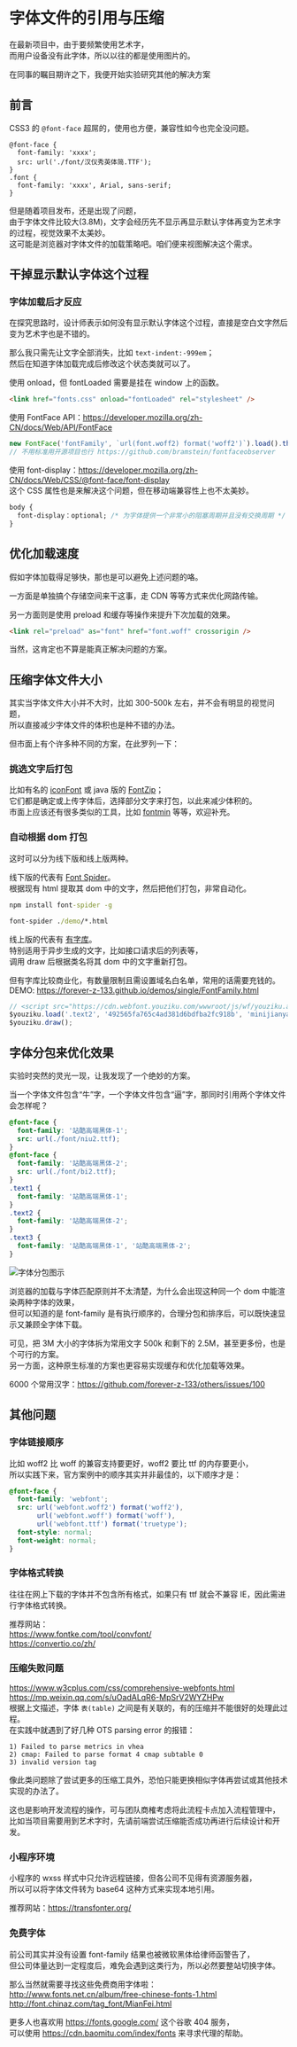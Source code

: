 # 字体文件的引用与压缩

在最新项目中，由于要频繁使用艺术字，<br />
而用户设备没有此字体，所以以往的都是使用图片的。

在同事的瞩目期许之下，我便开始实验研究其他的解决方案

## 前言

CSS3 的 `@font-face` 超屌的，使用也方便，兼容性如今也完全没问题。

```
@font-face {
  font-family: 'xxxx';
  src: url('./font/汉仪秀英体简.TTF');
}
.font {
  font-family: 'xxxx', Arial, sans-serif;
}
```

但是随着项目发布，还是出现了问题，<br />
由于字体文件比较大(3.8M)，文字会经历先不显示再显示默认字体再变为艺术字的过程，视觉效果不太美妙。<br />
这可能是浏览器对字体文件的加载策略吧。咱们便来视图解决这个需求。

## 干掉显示默认字体这个过程

### 字体加载后才反应

在探究思路时，设计师表示如何没有显示默认字体这个过程，直接是空白文字然后变为艺术字也是不错的。

那么我只需先让文字全部消失，比如 `text-indent:-999em`；<br />
然后在知道字体加载完成后修改这个状态类就可以了。

使用 onload，但 fontLoaded 需要是挂在 window 上的函数。

```html
<link href="fonts.css" onload="fontLoaded" rel="stylesheet" />
```

使用 FontFace API：https://developer.mozilla.org/zh-CN/docs/Web/API/FontFace

```js
new FontFace('fontFamily', `url(font.woff2) format('woff2')`).load().then(fontLoaded);
// 不用标准用开源项目也行 https://github.com/bramstein/fontfaceobserver
```

使用 font-display：https://developer.mozilla.org/zh-CN/docs/Web/CSS/@font-face/font-display<br />
这个 CSS 属性也是来解决这个问题，但在移动端兼容性上也不太美妙。<br />


```css
body {
  font-display：optional; /* 为字体提供一个非常小的阻塞周期并且没有交换周期 */
}
```

## 优化加载速度

假如字体加载得足够快，那也是可以避免上述问题的咯。

一方面是单独搞个存储空间来干这事，走 CDN 等等方式来优化网路传输。

另一方面则是使用 preload 和缓存等操作来提升下次加载的效果。

```html
<link rel="preload" as="font" href="font.woff" crossorigin />
```

当然，这肯定也不算是能真正解决问题的方案。

## 压缩字体文件大小

其实当字体文件大小并不大时，比如 300-500k 左右，并不会有明显的视觉问题，<br />
所以直接减少字体文件的体积也是种不错的办法。

但市面上有个许多种不同的方案，在此罗列一下：

### 挑选文字后打包

比如有名的 [iconFont](https://www.iconfont.cn/#!/webfont/index) 或 java 版的 [FontZip](https://github.com/forJrking/FontZip)；<br />
它们都是确定或上传字体后，选择部分文字来打包，以此来减少体积的。<br />
市面上应该还有很多类似的工具，比如 [fontmin](http://github.com/ecomfe/fontmin) 等等，欢迎补充。

### 自动根据 dom 打包

这时可以分为线下版和线上版两种。

线下版的代表有 [Font Spider](http://font-spider.org/)。<br />
根据现有 html 提取其 dom 中的文字，然后把他们打包，非常自动化。

```cmd
npm install font-spider -g

font-spider ./demo/*.html
```

线上版的代表有 [有字库](https://www.webfont.com/)。<br />
特别适用于异步生成的文字，比如接口请求后的列表等，<br />
调用 draw 后根据类名将其 dom 中的文字重新打包。

但有字库比较商业化，有数量限制且需设置域名白名单，常用的话需要充钱的。<br />
DEMO: https://forever-z-133.github.io/demos/single/FontFamily.html

```js
// <script src="https://cdn.webfont.youziku.com/wwwroot/js/wf/youziku.api.min.js"></script>
$youziku.load('.text2', '492565fa765c4ad381d6bdfba2fc918b', 'minijianyaya');
$youziku.draw();
```

## 字体分包来优化效果

实验时突然的灵光一现，让我发现了一个绝妙的方案。

当一个字体文件包含“牛”字，一个字体文件包含“逼”字，那同时引用两个字体文件会怎样呢？

```css
@font-face {
  font-family: '站酷高端黑体-1';
  src: url(./font/niu2.ttf);
}
@font-face {
  font-family: '站酷高端黑体-2';
  src: url(./font/bi2.ttf);
}
.text1 {
  font-family: '站酷高端黑体-1';
}
.text2 {
  font-family: '站酷高端黑体-2';
}
.text3 {
  font-family: '站酷高端黑体-1', '站酷高端黑体-2';
}
```

![字体分包图示](https://i.loli.net/2020/03/01/GCrFwmt8oO47VSz.png)

浏览器的加载与字体匹配原则并不太清楚，为什么会出现这种同一个 dom 中能渲染两种字体的效果，<br />
但可以知道的是 font-family 是有执行顺序的，合理分包和排序后，可以既快速显示又兼顾全字体下载。

可见，把 3M 大小的字体拆为常用文字 500k 和剩下的 2.5M，甚至更多份，也是个可行的方案。<br />
另一方面，这种原生标准的方案也更容易实现缓存和优化加载等效果。

6000 个常用汉字：https://github.com/forever-z-133/others/issues/100

## 其他问题

### 字体链接顺序

比如 woff2 比 woff 的兼容支持要更好，woff2 要比 ttf 的内存要更小，<br />
所以实践下来，官方案例中的顺序其实并非最佳的，以下顺序才是：

```css
@font-face {
  font-family: 'webfont';
  src: url('webfont.woff2') format('woff2'),
       url('webfont.woff') format('woff'),
       url('webfont.ttf') format('truetype');
  font-style: normal;
  font-weight: normal;
}
```

### 字体格式转换

往往在网上下载的字体并不包含所有格式，如果只有 ttf 就会不兼容 IE，因此需进行字体格式转换。

推荐网站：<br />
https://www.fontke.com/tool/convfont/<br />
https://convertio.co/zh/

### 压缩失败问题

https://www.w3cplus.com/css/comprehensive-webfonts.html<br />
https://mp.weixin.qq.com/s/uOadALqR6-MpSrV2WYZHPw<br />
根据上文描述，字体 `表(table)` 之间是有关联的，有的压缩并不能很好的处理此过程。<br />
在实践中就遇到了好几种 OTS parsing error 的报错：

```
1) Failed to parse metrics in vhea
2) cmap: Failed to parse format 4 cmap subtable 0
3) invalid version tag
```

像此类问题除了尝试更多的压缩工具外，恐怕只能更换相似字体再尝试或其他技术实现的办法了。

这也是影响开发流程的操作，可与团队商榷考虑将此流程卡点加入流程管理中，<br />
比如当项目需要用到艺术字时，先请前端尝试压缩能否成功再进行后续设计和开发。

### 小程序环境

小程序的 wxss 样式中只允许远程链接，但各公司不见得有资源服务器，<br />
所以可以将字体文件转为 base64 这种方式来实现本地引用。

推荐网站：https://transfonter.org/

### 免费字体

前公司其实并没有设置 font-family 结果也被微软黑体给律师函警告了，<br />
但公司体量达到一定程度后，难免会遇到这类行为，所以必然要整站切换字体。

那么当然就需要寻找这些免费商用字体啦：<br />
http://www.fonts.net.cn/album/free-chinese-fonts-1.html<br />
http://font.chinaz.com/tag_font/MianFei.html

更多人也喜欢用 https://fonts.google.com/ 这个谷歌 404 服务，<br />
可以使用 https://cdn.baomitu.com/index/fonts 来寻求代理的帮助。
